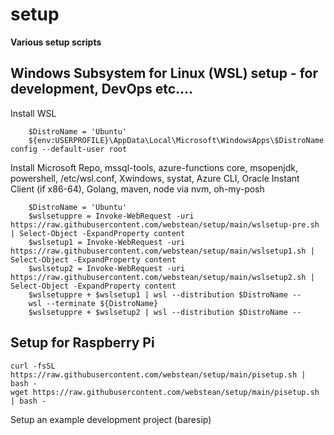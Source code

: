 # setup

**Various setup scripts**

## Windows Subsystem for Linux (WSL) setup - for development, DevOps etc....

Install WSL
```shell
    $DistroName = 'Ubuntu'
    ${env:USERPROFILE}\AppData\Local\Microsoft\WindowsApps\$DistroName config --default-user root
```



Install Microsoft Repo, mssql-tools, azure-functions core, msopenjdk, powershell, /etc/wsl.conf, Xwindows, systat, Azure CLI, Oracle Instant Client (if x86-64), Golang, maven, node via nvm, oh-my-posh

```shell
    $DistroName = 'Ubuntu'
    $wslsetuppre = Invoke-WebRequest -uri https://raw.githubusercontent.com/webstean/setup/main/wslsetup-pre.sh | Select-Object -ExpandProperty content
    $wslsetup1 = Invoke-WebRequest -uri https://raw.githubusercontent.com/webstean/setup/main/wslsetup1.sh | Select-Object -ExpandProperty content
    $wslsetup2 = Invoke-WebRequest -uri https://raw.githubusercontent.com/webstean/setup/main/wslsetup2.sh | Select-Object -ExpandProperty content
    $wslsetuppre + $wslsetup1 | wsl --distribution $DistroName --
    wsl --terminate ${DistroName}
    $wslsetuppre + $wslsetup2 | wsl --distribution $DistroName --
```

## Setup for Raspberry Pi

```shell
curl -fsSL https://raw.githubusercontent.com/webstean/setup/main/pisetup.sh | bash -
wget https://raw.githubusercontent.com/webstean/setup/main/pisetup.sh | bash -
```

Setup an example development project (baresip)



